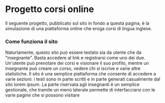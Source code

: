 # Progetto corsi online
Il seguente progetto, pubblicato sul sito in fondo a questa pagina, è la simulazione di una piattaforma online che eroga corsi di lingua inglese.

### Come funziona il sito
Naturlamente, questo sito può essere testato sia da utente che da "insegnante". Basta accedere al link e registrarsi come uno dei due. Un'utente può prenotare dei corsi e visionare
il suo profilo, mentre un insegnante può creare un corso, vedere chi si iscrive e varie altre statistiche.
Il sito è una semplice piattaforma che consente di accedere a varie sezioni: i testi sono in parte scritti e in parte generati casualmente dal sito lorem ipsum.
La parte riservata agli insegnanti è un semplice gestionale, che tramite un menù laterale permette di interfacciarsi con le varie pagine che si possono visitare
